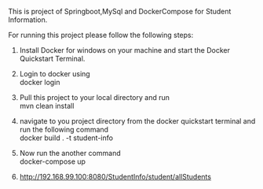 This is project of Springboot,MySql and DockerCompose for Student Information.<br>

For running this project please follow the following steps:<br>

1) Install Docker for windows on your machine and start the Docker Quickstart Terminal.<br>
2) Login to docker using <br>
   docker login
   
3) Pull this project to your local directory and run <br> 
    mvn clean install <br>
4)  navigate to you project directory from the docker quickstart terminal and run the following command<br>
 docker build . -t student-info <br>

5) Now run the another command <br>
   docker-compose up  <br>
 
6)  http://192.168.99.100:8080/StudentInfo/student/allStudents 


    
 